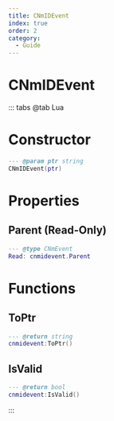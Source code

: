 ```yaml
---
title: CNmIDEvent
index: true
order: 2
category:
  - Guide
---
```


# CNmIDEvent

::: tabs
@tab Lua
# Constructor
```lua
--- @param ptr string
CNmIDEvent(ptr)
```
# Properties
## Parent (Read-Only)
```lua
--- @type CNmEvent
Read: cnmidevent.Parent
```
# Functions
## ToPtr
```lua
--- @return string
cnmidevent:ToPtr()
```
## IsValid
```lua
--- @return bool
cnmidevent:IsValid()
```

:::